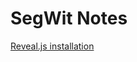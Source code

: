 # SegWit Notes

[Reveal.js installation](https://gist.github.com/viegelinsch/1885ad4c3f2c85b615b946b8aa5d6738)

